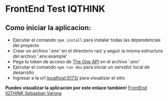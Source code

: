 # FrontEnd Test IQTHINK

## Como iniciar la aplicacion:

- Ejecutar el comando `npm install` para instalar todas las dependencias del proyecto
- Crear un archivo '.env' en el directorio raiz y seguir la misma estructura del archivo '.env.example'
- Pega tu token de acceso de [The One API](https://the-one-api.dev/documentation) en el archivo '.env'
- Ejecutar el comando `npm run dev` para iniciar un servidor local de desarrollo
- Ingresar a la url [localhost:5173/](http://127.0.0.1:5173/) para visualizar el sitio

**Puedes visualizar la aplicación por este enlace tambien!** [FrontEnd IQTHINK Sebastian Varona]()
